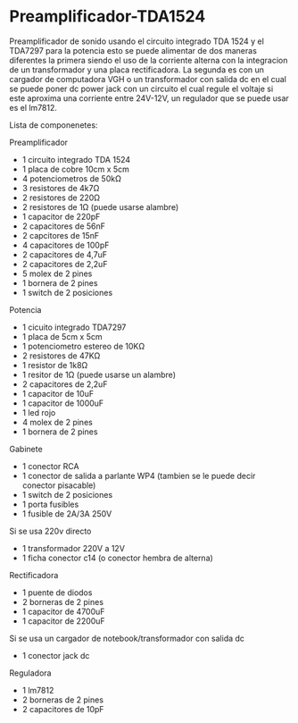 # Preamplificador-TDA1524
Preamplificador de sonido usando el circuito integrado TDA 1524 y el TDA7297 para la potencia esto se puede alimentar de dos maneras diferentes la primera siendo el uso de la corriente alterna con la integracion de un transformador y una placa rectificadora.
La segunda es con un cargador de computadora VGH o un transformador con salida dc en el cual se puede poner dc power jack con un circuito el cual regule el voltaje si este aproxima una corriente entre 24V-12V, un regulador que se puede usar es el lm7812.


Lista de componenetes:

Preamplificador
  - 1 circuito integrado TDA 1524
  - 1 placa de cobre 10cm x 5cm
  - 4 potenciometros de 50kΩ
  - 3 resistores de 4k7Ω
  - 2 resistores de 220Ω
  - 2 resistores de 1Ω (puede usarse alambre)
  - 1 capacitor de 220pF
  - 2 capacitores de 56nF
  - 2 capcitores de 15nF
  - 4 capacitores de 100pF
  - 2 capacitores de 4,7uF
  - 2 capacitores de 2,2uF
  - 5 molex de 2 pines
  - 1 bornera de 2 pines
  - 1 switch de 2 posiciones

Potencia
  - 1 cicuito integrado TDA7297
  - 1 placa de 5cm x 5cm
  - 1 potenciometro estereo de 10KΩ
  - 2 resistores de 47KΩ
  - 1 resistor de 1k8Ω
  - 1 resitor de 1Ω (puede usarse un alambre)
  - 2 capacitores de 2,2uF
  - 1 capacitor de 10uF
  - 1 capacitor de 1000uF
  - 1 led rojo
  - 4 molex de 2 pines
  - 1 bornera de 2 pines

Gabinete
  - 1 conector RCA 
  - 1 conector de salida a parlante WP4 (tambien se le puede decir conector pisacable)
  - 1 switch de 2 posiciones
  - 1 porta fusibles
  - 1 fusible de 2A/3A 250V
  
  Si se usa 220v directo
   - 1 transformador 220V a 12V
   - 1 ficha conector c14 (o conector hembra de alterna)
   
   Rectificadora
   - 1 puente de diodos
   - 2 borneras de 2 pines
   - 1 capacitor de 4700uF
   - 1 capacitor de 2200uF
  
  Si se usa un cargador de notebook/transformador con salida dc
   - 1 conector jack dc
   
   Reguladora
   - 1 lm7812
   - 2 borneras de 2 pines
   - 2 capacitores de 10pF
    
